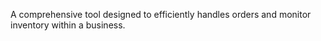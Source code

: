 A comprehensive tool designed to efficiently handles orders and monitor inventory within a business. 
